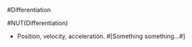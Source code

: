#Differentiation

#NUT(Differentiation)
* Position, velocity, acceleration.
#[Something something...#]


